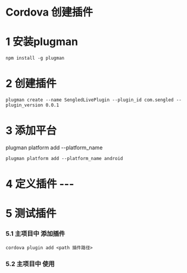 # Cordova 创建插件
# 1 安装plugman

    npm install -g plugman

# 2 创建插件

    plugman create --name SengledLivePlugin --plugin_id com.sengled --plugin_version 0.0.1


# 3 添加平台  
plugman platform add --platform_name <platform>


    plugman platform add --platform_name android

# 4 定义插件  ---

# 5 测试插件
### 5.1 主项目中 添加插件

    cordova plugin add <path 插件路径>

### 5.2 主项目中 使用    
